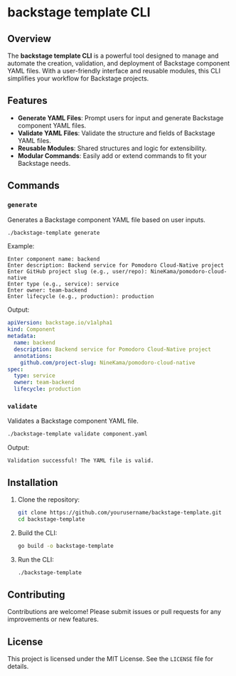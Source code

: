 
# backstage template CLI

## Overview
The **backstage template CLI** is a powerful tool designed to manage and automate the creation, validation, and deployment of Backstage component YAML files. With a user-friendly interface and reusable modules, this CLI simplifies your workflow for Backstage projects.

## Features
- **Generate YAML Files**: Prompt users for input and generate Backstage component YAML files.
- **Validate YAML Files**: Validate the structure and fields of Backstage YAML files.
- **Reusable Modules**: Shared structures and logic for extensibility.
- **Modular Commands**: Easily add or extend commands to fit your Backstage needs.

## Commands
### `generate`
Generates a Backstage component YAML file based on user inputs.
```bash
./backstage-template generate
```

Example:
```plaintext
Enter component name: backend
Enter description: Backend service for Pomodoro Cloud-Native project
Enter GitHub project slug (e.g., user/repo): NineKama/pomodoro-cloud-native
Enter type (e.g., service): service
Enter owner: team-backend
Enter lifecycle (e.g., production): production
```

Output:
```yaml
apiVersion: backstage.io/v1alpha1
kind: Component
metadata:
  name: backend
  description: Backend service for Pomodoro Cloud-Native project
  annotations:
    github.com/project-slug: NineKama/pomodoro-cloud-native
spec:
  type: service
  owner: team-backend
  lifecycle: production
```

### `validate`
Validates a Backstage component YAML file.
```bash
./backstage-template validate component.yaml
```

Output:
```plaintext
Validation successful! The YAML file is valid.
```

## Installation
1. Clone the repository:
   ```bash
   git clone https://github.com/yourusername/backstage-template.git
   cd backstage-template
   ```

2. Build the CLI:
   ```bash
   go build -o backstage-template
   ```

3. Run the CLI:
   ```bash
   ./backstage-template
   ```


## Contributing
Contributions are welcome! Please submit issues or pull requests for any improvements or new features.

## License
This project is licensed under the MIT License. See the `LICENSE` file for details.
